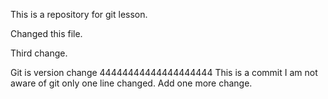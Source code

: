This is a repository for git lesson.

Changed this file.

Third change.

Git is version change
44444444444444444444
This is a commit I am not aware of git 
only one line changed.
Add one more change.